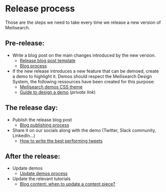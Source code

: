 # Release process

Those are the steps we need to take every time we release a new version of Meilisearch.

## Pre-release:

- Write a blog post on the main changes introduced by the new version. 
    - [Release blog post template](https://www.notion.so/Release-blog-post-template-d3e2f64e30d145218d74b7be8267a8ef)
    - [Blog process](https://github.com/meilisearch/devrel/blob/main/process/blog_process.md)
- If the new release introduces a new feature that can be demoed, create a demo to highlight it. Demos should respect the Meilisearch Design System, the following ressources have been created for this purpose:
    - [Meilisearch demos CSS theme](https://github.com/meilisearch/demos/tree/main/process/css-theme) 
    - [Guide to design a demo](https://www.figma.com/file/YUqMlOmApYd0D2aitPyDce/Guide-to-design-a-demo) (_private link_) 

## The release day:

- Publish the release blog post
    - [Blog publishing process](https://github.com/meilisearch/devrel/blob/main/process/blog_publishing_process.md)
- Share it on our socials along with the demo (Twitter, Slack community, LinkedIn...) 
    - [How to write the best performing tweets](https://www.notion.so/meilisearch/Social-Media-Queue-f5ab593e972d49a891059e2e537be7fe#ad47b7f117ee4b44ba73e09a963c0139)

## After the release: 

- Update demos 
    - [Update demos process](https://github.com/meilisearch/demos/blob/main/process/demo_update_%20process.md)
- Update the relevant tutorials
    - [Blog content: when to update a content piece?](https://github.com/meilisearch/devrel/issues/348)
